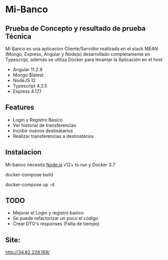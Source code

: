 # Mi-Banco
## Prueba de Concepto y resultado de prueba Técnica

Mi Banco es una aplicacion Cliente/Servidor realizada en el stack MEAN (Mongo, Express, Angular y Nodejs) desarrollado completamente en Typescript, además se utiliza Docker para levantar la Aplicación en el host

- Angular 11.2.9
- Mongo $latest
- NodeJS 12 
- Typescript 4.3.5
- Express 4.17.1

## Features

- Login y Registro Basico 
- Ver historial de transferencias
- Incribir nuevos destinatarios
- Realizar transferencias a destinatarios 


## Instalacion

Mi-banco necesita [Node.js](https://nodejs.org/) v12+ to run y Docker 3.7

docker-compose build

docker-compose up -d

## TODO

- Mejorar el Login y registro basico
- Se puede refactorizar un poco el código 
- Crear DTO's responses (Falta de tiempo)


## Site:
http://34.82.228.169/